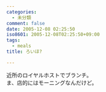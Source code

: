 ```yaml
---
categories:
  - 未分類
comment: false
date: 2005-12-08 02:25:50
iso8601: 2005-12-08T02:25:50+09:00
tags:
  - meals
title: ろいほ?

---
```


<div class="entry-body">
  <p>近所のロイヤルホストでブランチ。<br />
    ま、店的にはモーニングなんだけど。</p>
</div>
